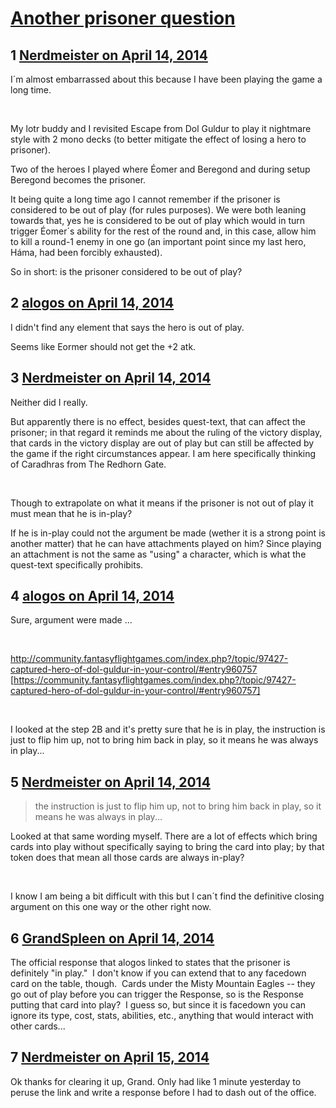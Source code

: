 # [Another prisoner question](https://community.fantasyflightgames.com/topic/103844-another-prisoner-question/)

## 1 [Nerdmeister on April 14, 2014](https://community.fantasyflightgames.com/topic/103844-another-prisoner-question/?do=findComment&comment=1048670)

I´m almost embarrassed about this because I have been playing the game a long time.

 

My lotr buddy and I revisited Escape from Dol Guldur to play it nightmare style with 2 mono decks (to better mitigate the effect of losing a hero to prisoner).

Two of the heroes I played where Éomer and Beregond and during setup Beregond becomes the prisoner.

It being quite a long time ago I cannot remember if the prisoner is considered to be out of play (for rules purposes). We were both leaning towards that, yes he is considered to be out of play which would in turn trigger Éomer´s ability for the rest of the round and, in this case, allow him to kill a round-1 enemy in one go (an important point since my last hero, Háma, had been forcibly exhausted).

So in short: is the prisoner considered to be out of play?

## 2 [alogos on April 14, 2014](https://community.fantasyflightgames.com/topic/103844-another-prisoner-question/?do=findComment&comment=1048730)

I didn't find any element that says the hero is out of play.

Seems like Eormer should not get the +2 atk.

## 3 [Nerdmeister on April 14, 2014](https://community.fantasyflightgames.com/topic/103844-another-prisoner-question/?do=findComment&comment=1048768)

Neither did I really.

But apparently there is no effect, besides quest-text, that can affect the prisoner; in that regard it reminds me about the ruling of the victory display, that cards in the victory display are out of play but can still be affected by the game if the right circumstances appear. I am here specifically thinking of Caradhras from The Redhorn Gate.

 

Though to extrapolate on what it means if the prisoner is not out of play it must mean that he is in-play?

If he is in-play could not the argument be made (wether it is a strong point is another matter) that he can have attachments played on him? Since playing an attachment is not the same as "using" a character, which is what the quest-text specifically prohibits.

## 4 [alogos on April 14, 2014](https://community.fantasyflightgames.com/topic/103844-another-prisoner-question/?do=findComment&comment=1048813)

Sure, argument were made ...

 

http://community.fantasyflightgames.com/index.php?/topic/97427-captured-hero-of-dol-guldur-in-your-control/#entry960757 [https://community.fantasyflightgames.com/index.php?/topic/97427-captured-hero-of-dol-guldur-in-your-control/#entry960757]

 

I looked at the step 2B and it's pretty sure that he is in play, the instruction is just to flip him up, not to bring him back in play, so it means he was always in play...

## 5 [Nerdmeister on April 14, 2014](https://community.fantasyflightgames.com/topic/103844-another-prisoner-question/?do=findComment&comment=1048858)

> the instruction is just to flip him up, not to bring him back in play, so it means he was always in play...

Looked at that same wording myself. There are a lot of effects which bring cards into play without specifically saying to bring the card into play; by that token does that mean all those cards are always in-play?

 

I know I am being a bit difficult with this but I can´t find the definitive closing argument on this one way or the other right now.

## 6 [GrandSpleen on April 14, 2014](https://community.fantasyflightgames.com/topic/103844-another-prisoner-question/?do=findComment&comment=1048970)

The official response that alogos linked to states that the prisoner is definitely "in play."  I don't know if you can extend that to any facedown card on the table, though.  Cards under the Misty Mountain Eagles -- they go out of play before you can trigger the Response, so is the Response putting that card into play?  I guess so, but since it is facedown you can ignore its type, cost, stats, abilities, etc., anything that would interact with other cards...

## 7 [Nerdmeister on April 15, 2014](https://community.fantasyflightgames.com/topic/103844-another-prisoner-question/?do=findComment&comment=1049864)

Ok thanks for clearing it up, Grand. Only had like 1 minute yesterday to peruse the link and write a response before I had to dash out of the office.

